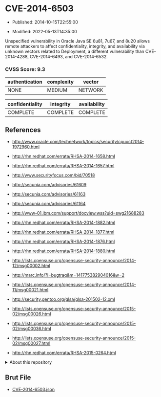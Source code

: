 # CVE-2014-6503

- Published: 2014-10-15T22:55:00

- Modified: 2022-05-13T14:35:00

Unspecified vulnerability in Oracle Java SE 6u81, 7u67, and 8u20 allows remote attackers to affect confidentiality, integrity, and availability via unknown vectors related to Deployment, a different vulnerability than CVE-2014-4288, CVE-2014-6493, and CVE-2014-6532.

### CVSS Score: **9.3**

| authentication | complexity | vector |
| --- | --- | --- |
| NONE | MEDIUM | NETWORK |

| confidentiality | integrity | availability |
| --- | --- | --- |
| COMPLETE | COMPLETE | COMPLETE |

## References

* http://www.oracle.com/technetwork/topics/security/cpuoct2014-1972960.html

* http://rhn.redhat.com/errata/RHSA-2014-1658.html

* http://rhn.redhat.com/errata/RHSA-2014-1657.html

* http://www.securityfocus.com/bid/70518

* http://secunia.com/advisories/61609

* http://secunia.com/advisories/61163

* http://secunia.com/advisories/61164

* http://www-01.ibm.com/support/docview.wss?uid=swg21688283

* http://rhn.redhat.com/errata/RHSA-2014-1882.html

* http://rhn.redhat.com/errata/RHSA-2014-1877.html

* http://rhn.redhat.com/errata/RHSA-2014-1876.html

* http://rhn.redhat.com/errata/RHSA-2014-1880.html

* http://lists.opensuse.org/opensuse-security-announce/2014-12/msg00002.html

* http://marc.info/?l=bugtraq&m=141775382904016&w=2

* http://lists.opensuse.org/opensuse-security-announce/2014-11/msg00021.html

* http://security.gentoo.org/glsa/glsa-201502-12.xml

* http://lists.opensuse.org/opensuse-security-announce/2015-02/msg00026.html

* http://lists.opensuse.org/opensuse-security-announce/2015-02/msg00036.html

* http://lists.opensuse.org/opensuse-security-announce/2015-02/msg00027.html

* http://rhn.redhat.com/errata/RHSA-2015-0264.html

<details>
<summary>About this repository</summary> 

  This repository is part of the project [Live Hack CVE](https://github.com/Live-Hack-CVE). Main website can be found [www.live-hack.org](https://www.live-hack.org) 
  
  Made by [Sn0wAlice](https://github.com/Sn0wAlice) for the people that care about security and need to have a feed of the latest CVEs. Hope you enjoy it, don't forget to star the repo and follow me on [Twitter](https://twitter.com/Sn0wAlice) and [Github](https://github.com/Sn0wAlice). And that is my [personnal website](https://www.alice-snow.me/)

  - [Home Page](https://github.com/Live-Hack-CVE)
  - [Framework](https://github.com/Live-Hack-CVE/cve-framework)
  - [CVE database](https://github.com/Live-Hack-CVE/full_database)
  - [Changelog](https://github.com/Live-Hack-CVE/Changelog)
</details>

## Brut File

* [CVE-2014-6503.json](https://raw.githubusercontent.com/Live-Hack-CVE/full_database/main/cves/2014/CVE-2014-6503.json)

